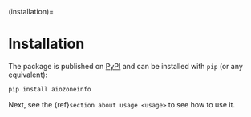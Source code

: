 (installation)=

# Installation

The package is published on [PyPI](https://pypi.org/project/aiozoneinfo/) and can be installed with `pip` (or any equivalent):

```bash
pip install aiozoneinfo
```

Next, see the {ref}`section about usage <usage>` to see how to use it.
